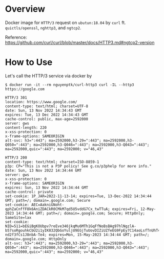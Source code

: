 # Overview

Docker image for `HTTP/3` request on `ubutun:18.04` by `curl` ft. `quictls/openssl`, `nghttp3`, and `ngtcp2`.

Reference: https://github.com/curl/curl/blob/master/docs/HTTP3.md#ngtcp2-version

# How to Use

Let's call the HTTP/3 service via docker by

```shell
$ docker run -it --rm nguyenptk/curl-http3 curl -IL --http3 https://google.com

HTTP/3 301
location: https://www.google.com/
content-type: text/html; charset=UTF-8
date: Sun, 13 Nov 2022 14:34:43 GMT
expires: Tue, 13 Dec 2022 14:34:43 GMT
cache-control: public, max-age=2592000
server: gws
content-length: 220
x-xss-protection: 0
x-frame-options: SAMEORIGIN
alt-svc: h3=":443"; ma=2592000,h3-29=":443"; ma=2592000,h3-Q050=":443"; ma=2592000,h3-Q046=":443"; ma=2592000,h3-Q043=":443"; ma=2592000,quic=":443"; ma=2592000; v="46,43"

HTTP/3 200
content-type: text/html; charset=ISO-8859-1
p3p: CP="This is not a P3P policy! See g.co/p3phelp for more info."
date: Sun, 13 Nov 2022 14:34:44 GMT
server: gws
x-xss-protection: 0
x-frame-options: SAMEORIGIN
expires: Sun, 13 Nov 2022 14:34:44 GMT
cache-control: private
set-cookie: 1P_JAR=2022-11-13-14; expires=Tue, 13-Dec-2022 14:34:44 GMT; path=/; domain=.google.com; Secure
set-cookie: AEC=AakniGNoht-qphZaCnffF8k6AniZDACkR0CMkM7qd5U5vddG7Cx_twTTuA; expires=Fri, 12-May-2023 14:34:44 GMT; path=/; domain=.google.com; Secure; HttpOnly; SameSite=lax
set-cookie: NID=511=bEGiBgKOUbpv7reEve346jkqMu6MTh1GqFfNoBsBAg97hlNgzlA-b57soRgouhkCbU2i1yIK832QbGoYuljU9EGjTuUovDIZiUZfeEG9FpEy7C14aoLsfTnUhT40p2zyLWUyTeVj1Nw0XlNs1SKb4nte-nd2f3fCs1J8nbA-Te4; expires=Mon, 15-May-2023 14:34:44 GMT; path=/; domain=.google.com; HttpOnly
alt-svc: h3=":443"; ma=2592000,h3-29=":443"; ma=2592000,h3-Q050=":443"; ma=2592000,h3-Q046=":443"; ma=2592000,h3-Q043=":443"; ma=2592000,quic=":443"; ma=2592000; v="46,43"
```
